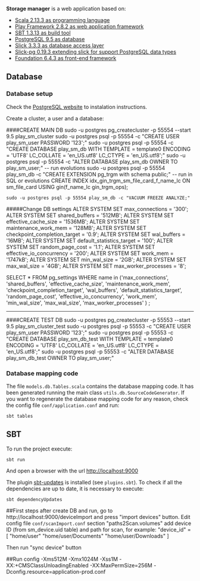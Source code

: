 **Storage manager** is a web application based on:

* [Scala 2.13.3 as programming language](http://www.scala-lang.org/)
* [Play Framework 2.8.2 as web application framework](https://www.playframework.com/)
* [SBT 1.3.13 as build tool](http://www.scala-sbt.org/)
* [PostgreSQL 9.5 as database](http://www.postgresql.org)
* [Slick 3.3.3 as database access layer](http://slick.lightbend.com)
* [Slick-pg 0.19.3 extending slick for support PostgreSQL data types](https://github.com/tminglei/slick-pg)
* [Foundation 6.4.3 as front-end framework](http://foundation.zurb.com)

## Database

### Database setup
Check the [PostgreSQL website](http://www.postgresql.org/download/) to instalation instructions.

Create a cluster, a user and a database:

####CREATE MAIN DB
    sudo -u postgres pg_createcluster -p 55554 --start 9.5 play_sm_cluster
    sudo -u postgres psql -p 55554 -c "CREATE USER play_sm_user PASSWORD '123';"
    sudo -u postgres psql -p 55554 -c "CREATE DATABASE play_sm_db WITH TEMPLATE = template0 ENCODING = 'UTF8' LC_COLLATE = 'en_US.utf8' LC_CTYPE = 'en_US.utf8';"
    sudo -u postgres psql -p 55554 -c "ALTER DATABASE play_sm_db OWNER TO play_sm_user;"
    -- run evolutions
    sudo -u postgres psql -p 55554 play_sm_db -c "CREATE EXTENSION pg_trgm with schema public;"
    -- run in SQL or evolutions
    CREATE INDEX idx_gin_trgm_sm_file_card_f_name_lc ON sm_file_card USING gin(f_name_lc gin_trgm_ops);


    sudo -u postgres psql -p 55554 play_sm_db -c "VACUUM FREEZE ANALYZE;"


#####Change DB settings
    ALTER SYSTEM SET max_connections = '300';
    ALTER SYSTEM SET shared_buffers = '512MB';
    ALTER SYSTEM SET effective_cache_size = '1536MB';
    ALTER SYSTEM SET maintenance_work_mem = '128MB';
    ALTER SYSTEM SET checkpoint_completion_target = '0.9';
    ALTER SYSTEM SET wal_buffers = '16MB';
    ALTER SYSTEM SET default_statistics_target = '100';
    ALTER SYSTEM SET random_page_cost = '1.1';
    ALTER SYSTEM SET effective_io_concurrency = '200';
    ALTER SYSTEM SET work_mem = '1747kB';
    ALTER SYSTEM SET min_wal_size = '2GB';
    ALTER SYSTEM SET max_wal_size = '4GB';
    ALTER SYSTEM SET max_worker_processes = '8';


SELECT *
FROM pg_settings
WHERE name in ('max_connections',
               'shared_buffers',
               'effective_cache_size',
               'maintenance_work_mem',
               'checkpoint_completion_target',
               'wal_buffers',
               'default_statistics_target',
               'random_page_cost',
               'effective_io_concurrency',
               'work_mem',
               'min_wal_size',
               'max_wal_size',
               'max_worker_processes'
    )
;

-------------------------------------------------------------------------------------------------------------------



####CREATE TEST DB
    sudo -u postgres pg_createcluster -p 55553 --start 9.5 play_sm_cluster_test
    sudo -u postgres psql -p 55553 -c "CREATE USER play_sm_user PASSWORD '123';"
    sudo -u postgres psql -p 55553 -c "CREATE DATABASE play_sm_db_test WITH TEMPLATE = template0 ENCODING = 'UTF8' LC_COLLATE = 'en_US.utf8' LC_CTYPE = 'en_US.utf8';"
    sudo -u postgres psql -p 55553 -c "ALTER DATABASE play_sm_db_test OWNER TO play_sm_user;"

### Database mapping code
The file `models.db.Tables.scala` contains the database mapping code. It has been generated running the main class
`utils.db.SourceCodeGenerator`. If you want to regenerate the database mapping code for any reason, check the
config file `conf/application.conf` and run:

    sbt tables

## SBT

To run the project execute:

    sbt run

And open a browser with the url [http://localhost:9000](http://localhost:9000)

The plugin [sbt-updates](https://github.com/rtimush/sbt-updates) is installed (see `plugins.sbt`). To check
if all the dependencies are up to date, it is necessary to execute:

    sbt dependencyUpdates

##First steps
after create DB and run, go to http://localhost:9000/deviceImport and press "import devices" button.
Edit config file `conf/scanImport.conf` section "paths2Scan.volumes" add device ID (from sm_device.uid table) and path for scan, for example:
        "device_id" = [
          "home/user"
          "home/user/Documents"
          "home/user/Downloads"
        ]

Then run "sync device" button

##Run config
-Xms512M
-Xmx1024M
-Xss1M
-XX:+CMSClassUnloadingEnabled
-XX:MaxPermSize=256M
-Dconfig.resource=application-prod.conf
